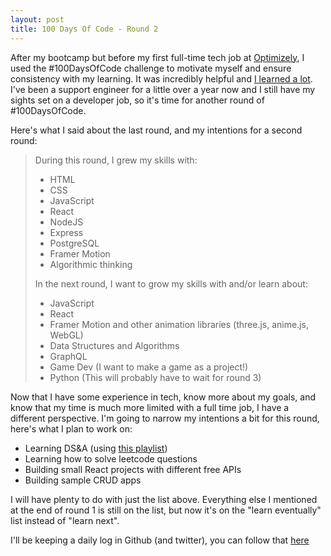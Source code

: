 ```yaml
---
layout: post
title: 100 Days Of Code - Round 2
---
```


After my bootcamp but before my first full-time tech job at [Optimizely](www.optimizely.com), I used the #100DaysOfCode challenge to motivate myself and ensure consistency with my learning. It was incredibly helpful and [I learned a lot](https://lenniecottrell.github.io/Reflections-on-100DaysOfCode/). I've been a support engineer for a little over a year now and I still have my sights set on a developer job, so it's time for another round of #100DaysOfCode.

Here's what I said about the last round, and my intentions for a second round:

> During this round, I grew my skills with:
>
> - HTML
> - CSS
> - JavaScript
> - React
> - NodeJS
> - Express
> - PostgreSQL
> - Framer Motion
> - Algorithmic thinking
>
> In the next round, I want to grow my skills with and/or learn about:
>
> - JavaScript
> - React
> - Framer Motion and other animation libraries (three.js, anime.js, WebGL)
> - Data Structures and Algorithms
> - GraphQL
> - Game Dev (I want to make a game as a project!)
> - Python (This will probably have to wait for round 3)

Now that I have some experience in tech, know more about my goals, and know that my time is much more limited with a full time job, I have a different perspective. I'm going to narrow my intentions a bit for this round, here's what I plan to work on:

- Learning DS&A (using [this playlist](https://www.youtube.com/playlist?list=PLpPXw4zFa0uKKhaSz87IowJnOTzh9tiBk))
- Learning how to solve leetcode questions
- Building small React projects with different free APIs
- Building sample CRUD apps

I will have plenty to do with just the list above. Everything else I mentioned at the end of round 1 is still on the list, but now it's on the "learn eventually" list instead of "learn next".

I'll be keeping a daily log in Github (and twitter), you can follow that [here](https://github.com/lenniecottrell/100Days-r2)
